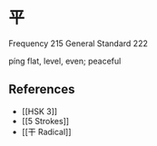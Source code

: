 # 平
Frequency 215
General Standard 222

píng
flat, level, even; peaceful

## References
- [[HSK 3]]
- [[5 Strokes]]
- [[干 Radical]]